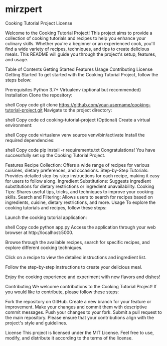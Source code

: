 # mirzpert
Cooking Tutorial Project
License

Welcome to the Cooking Tutorial Project! This project aims to provide a collection of cooking tutorials and recipes to help you enhance your culinary skills. Whether you're a beginner or an experienced cook, you'll find a wide variety of recipes, techniques, and tips to create delicious meals. This README will guide you through the project's setup, features, and usage.

Table of Contents
Getting Started
Features
Usage
Contributing
License
Getting Started
To get started with the Cooking Tutorial Project, follow the steps below:

Prerequisites
Python 3.7+
Virtualenv (optional but recommended)
Installation
Clone the repository:

shell
Copy code
git clone https://github.com/your-username/cooking-tutorial-project.git
Navigate to the project directory:

shell
Copy code
cd cooking-tutorial-project
(Optional) Create a virtual environment:

shell
Copy code
virtualenv venv
source venv/bin/activate
Install the required dependencies:

shell
Copy code
pip install -r requirements.txt
Congratulations! You have successfully set up the Cooking Tutorial Project.

Features
Recipe Collection: Offers a wide range of recipes for various cuisines, dietary preferences, and occasions.
Step-by-Step Tutorials: Provides detailed step-by-step instructions for each recipe, making it easy for users to follow along.
Ingredient Substitutions: Suggests ingredient substitutions for dietary restrictions or ingredient unavailability.
Cooking Tips: Shares useful tips, tricks, and techniques to improve your cooking skills.
Search and Filtering: Allows users to search for recipes based on ingredients, cuisine, dietary restrictions, and more.
Usage
To explore the cooking tutorials and recipes, follow these steps:

Launch the cooking tutorial application:

shell
Copy code
python app.py
Access the application through your web browser at http://localhost:5000.

Browse through the available recipes, search for specific recipes, and explore different cooking techniques.

Click on a recipe to view the detailed instructions and ingredient list.

Follow the step-by-step instructions to create your delicious meal.

Enjoy the cooking experience and experiment with new flavors and dishes!

Contributing
We welcome contributions to the Cooking Tutorial Project! If you would like to contribute, please follow these steps:

Fork the repository on GitHub.
Create a new branch for your feature or improvement.
Make your changes and commit them with descriptive commit messages.
Push your changes to your fork.
Submit a pull request to the main repository.
Please ensure that your contributions align with the project's style and guidelines.

License
This project is licensed under the MIT License. Feel free to use, modify, and distribute it according to the terms of the license.
